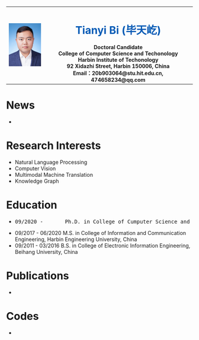 <table border="0">
  <tr>
    <td width="20%">
      <img src="/identification_photo.JPG" width="100%">
    </td>
    <td width="80%" align="center" valign="middle">
      <h1><font color="#005AB5">Tianyi Bi (毕天屹)</font></h1>
      <b>Doctoral Candidate</b><br/>
      <b>College of Computer Science and Techonology</b><br/>
      <b>Harbin Institute of Techonology</b><br/>
      <b>92 Xidazhi Street, Harbin 150006, China</b><br/>
      <b>Email：20b903064@stu.hit.edu.cn, 474658234@qq.com </b><br/>
    </td>
  </tr>
</table>

# News
- 

# Research Interests
- Natural Language Processing
- Computer Vision
- Multimodal Machine Translation
- Knowledge Graph

# Education
- <PRE>09/2020 - &#9Ph.D. in College of Cumputer Science and Techonology, Harbin Institute of Techonology, China</PRE>
- 09/2017 - 06/2020 M.S. in College of Information and Communication Engineering, Harbin Engineering University, China
- 09/2011 - 03/2016 B.S. in College of Electronic Information Engineering, Beihang University, China

# Publications
- 

# Codes
- 
